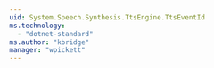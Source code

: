 ```yaml
---
uid: System.Speech.Synthesis.TtsEngine.TtsEventId
ms.technology: 
  - "dotnet-standard"
ms.author: "kbridge"
manager: "wpickett"
---
```

